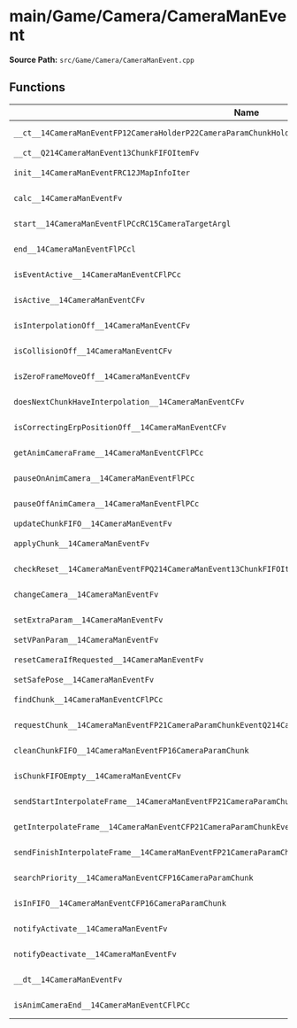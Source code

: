 # main/Game/Camera/CameraManEvent

**Source Path:** `src/Game/Camera/CameraManEvent.cpp`

## Functions

| Name | Address | Match % |
|------|---------|---------|
| `__ct__14CameraManEventFP12CameraHolderP22CameraParamChunkHolderPCc` | `0x800A3DB8` | :white_check_mark: (100.0%) |
| `__ct__Q214CameraManEvent13ChunkFIFOItemFv` | `0x800A3E6C` | :x: (0.0%) |
| `init__14CameraManEventFRC12JMapInfoIter` | `0x800A3E84` | :white_check_mark: (100.0%) |
| `calc__14CameraManEventFv` | `0x800A3E88` | :white_check_mark: (100.0%) |
| `start__14CameraManEventFlPCcRC15CameraTargetArgl` | `0x800A3EF4` | :white_check_mark: (100.0%) |
| `end__14CameraManEventFlPCcl` | `0x800A3F50` | :white_check_mark: (100.0%) |
| `isEventActive__14CameraManEventCFlPCc` | `0x800A3FD8` | :white_check_mark: (100.0%) |
| `isActive__14CameraManEventCFv` | `0x800A40A8` | :white_check_mark: (100.0%) |
| `isInterpolationOff__14CameraManEventCFv` | `0x800A40D0` | :white_check_mark: (100.0%) |
| `isCollisionOff__14CameraManEventCFv` | `0x800A414C` | :white_check_mark: (100.0%) |
| `isZeroFrameMoveOff__14CameraManEventCFv` | `0x800A41C8` | :white_check_mark: (100.0%) |
| `doesNextChunkHaveInterpolation__14CameraManEventCFv` | `0x800A41EC` | :white_check_mark: (100.0%) |
| `isCorrectingErpPositionOff__14CameraManEventCFv` | `0x800A426C` | :white_check_mark: (100.0%) |
| `getAnimCameraFrame__14CameraManEventCFlPCc` | `0x800A42C0` | :white_check_mark: (100.0%) |
| `pauseOnAnimCamera__14CameraManEventFlPCc` | `0x800A4330` | :white_check_mark: (100.0%) |
| `pauseOffAnimCamera__14CameraManEventFlPCc` | `0x800A43A8` | :white_check_mark: (100.0%) |
| `updateChunkFIFO__14CameraManEventFv` | `0x800A4420` | :x: (0.0%) |
| `applyChunk__14CameraManEventFv` | `0x800A447C` | :white_check_mark: (100.0%) |
| `checkReset__14CameraManEventFPQ214CameraManEvent13ChunkFIFOItem` | `0x800A44F0` | :white_check_mark: (100.0%) |
| `changeCamera__14CameraManEventFv` | `0x800A4574` | :white_check_mark: (100.0%) |
| `setExtraParam__14CameraManEventFv` | `0x800A45E4` | :white_check_mark: (100.0%) |
| `setVPanParam__14CameraManEventFv` | `0x800A46D4` | :x: (0.0%) |
| `resetCameraIfRequested__14CameraManEventFv` | `0x800A47B4` | :white_check_mark: (100.0%) |
| `setSafePose__14CameraManEventFv` | `0x800A480C` | :x: (0.0%) |
| `findChunk__14CameraManEventCFlPCc` | `0x800A4BBC` | :white_check_mark: (100.0%) |
| `requestChunk__14CameraManEventFP21CameraParamChunkEventQ214CameraManEvent9EPriorityRC15CameraTargetArgl` | `0x800A4C24` | :white_check_mark: (100.0%) |
| `cleanChunkFIFO__14CameraManEventFP16CameraParamChunk` | `0x800A4C58` | :white_check_mark: (100.0%) |
| `isChunkFIFOEmpty__14CameraManEventCFv` | `0x800A4CD8` | :white_check_mark: (100.0%) |
| `sendStartInterpolateFrame__14CameraManEventFP21CameraParamChunkEventl` | `0x800A4D20` | :white_check_mark: (100.0%) |
| `getInterpolateFrame__14CameraManEventCFP21CameraParamChunkEventl` | `0x800A4D68` | :white_check_mark: (100.0%) |
| `sendFinishInterpolateFrame__14CameraManEventFP21CameraParamChunkEventl` | `0x800A4DA0` | :white_check_mark: (100.0%) |
| `searchPriority__14CameraManEventCFP16CameraParamChunk` | `0x800A4DF4` | :white_check_mark: (100.0%) |
| `isInFIFO__14CameraManEventCFP16CameraParamChunk` | `0x800A4E34` | :white_check_mark: (100.0%) |
| `notifyActivate__14CameraManEventFv` | `0x800A4E74` | :white_check_mark: (100.0%) |
| `notifyDeactivate__14CameraManEventFv` | `0x800A4E80` | :white_check_mark: (100.0%) |
| `__dt__14CameraManEventFv` | `0x800A4E8C` | :white_check_mark: (100.0%) |
| `isAnimCameraEnd__14CameraManEventCFlPCc` | `0x800A4EE8` | :x: (97.4%) |